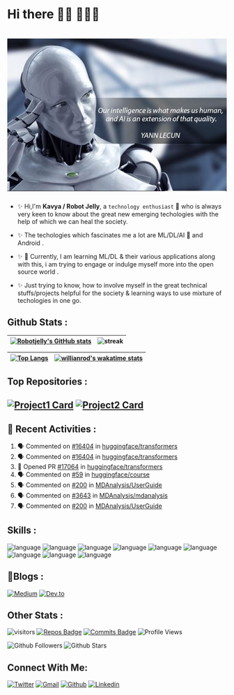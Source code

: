 # Hi there 👋🏼 👩🏾‍💻


# ![Thought Provoking AI IMAGE](https://github.com/robotjellyzone/robotjellyzone/blob/master/image_ai.jpg)

- :sparkles: Hi,I'm **Kavya / Robot Jelly**, a `technology enthusiast` :robot: who is always very keen to know about the great new emerging techologies with the help of which we can heal the society. 

- :sparkles: The techologies which fascinates me a lot are ML/DL/AI :robot: and Android . 

- :sparkles: 🔭 Currently, I am learning ML/DL & their various applications along with this, i am trying to engage or indulge myself more into the open source world .

- :sparkles: Just trying to know, how to involve myself in the great technical stuffs/projects helpful for the society & learning ways to use mixture of techologies in one go.

**Github Stats :**
---
|[![Robotjelly's GitHub stats](https://github-readme-stats.vercel.app/api?username=robotjellyzone&count_private=true&show_icons=true&theme=solarized-light&include_all_commits=true)](https://github.com/robotjellyzone)|![streak](https://github-readme-streak-stats.herokuapp.com/?user=robotjellyzone&theme=solarized-light)|
|---------------------------------------|--------------------------------------------|


|[![Top Langs](https://github-readme-stats.vercel.app/api/top-langs/?username=robotjellyzone&layout=compact&theme=highcontrast)](https://github.com/robotjellyzone)|[![willianrod's wakatime stats](https://github-readme-stats.vercel.app/api/wakatime?username=robotjelly&layout=compact&theme=highcontrast)](https://github.com/robotjellyzone)|
|---------------------------------------------------|------------------------------------------------------------------------------------------------|

**Top Repositories :**
---
[![Project1 Card](https://github-readme-stats.vercel.app/api/pin/?username=robotjellyzone&repo=project-sagemaker-for-sentiment-analysis&theme=buefy)](https://github.com/robotjellyzone)
[![Project2 Card](https://github-readme-stats.vercel.app/api/pin/?username=robotjellyzone&repo=Logo-Quiz-Game-Using-Kotlin&theme=buefy)](https://github.com/robotjellyzone)
---

📌 Recent Activities :
---
<!--START_SECTION:activity-->
1. 🗣 Commented on [#16404](https://github.com/huggingface/transformers/issues/16404) in [huggingface/transformers](https://github.com/huggingface/transformers)
2. 🗣 Commented on [#16404](https://github.com/huggingface/transformers/issues/16404) in [huggingface/transformers](https://github.com/huggingface/transformers)
3. 💪 Opened PR [#17064](https://github.com/huggingface/transformers/pull/17064) in [huggingface/transformers](https://github.com/huggingface/transformers)
4. 🗣 Commented on [#59](https://github.com/huggingface/course/issues/59) in [huggingface/course](https://github.com/huggingface/course)
5. 🗣 Commented on [#200](https://github.com/MDAnalysis/UserGuide/issues/200) in [MDAnalysis/UserGuide](https://github.com/MDAnalysis/UserGuide)
6. 🗣 Commented on [#3643](https://github.com/MDAnalysis/mdanalysis/issues/3643) in [MDAnalysis/mdanalysis](https://github.com/MDAnalysis/mdanalysis)
7. 🗣 Commented on [#200](https://github.com/MDAnalysis/UserGuide/issues/200) in [MDAnalysis/UserGuide](https://github.com/MDAnalysis/UserGuide)
<!--END_SECTION:activity-->

**Skills :**
---
![language](https://img.shields.io/badge/Python-FFD43B?style=for-the-badge&logo=python&logoColor=darkgreen)
![language](https://img.shields.io/badge/Java-ED8B00?style=for-the-badge&logo=java&logoColor=white)
![language](https://img.shields.io/badge/Kotlin-0095D5?&style=for-the-badge&logo=kotlin&logoColor=white)
![language](https://img.shields.io/badge/scikit_learn-F7931E?style=for-the-badge&logo=scikit-learn&logoColor=white)
![language](https://img.shields.io/badge/Keras-D00000?style=for-the-badge&logo=Keras&logoColor=white)
![language](https://img.shields.io/badge/Numpy-777BB4?style=for-the-badge&logo=numpy&logoColor=white)
![language](https://img.shields.io/badge/Pandas-2C2D72?style=for-the-badge&logo=pandas&logoColor=white)
![language](https://img.shields.io/badge/MySQL-00000F?style=for-the-badge&logo=mysql&logoColor=white)
![language](https://img.shields.io/badge/Jupyter-F37626.svg?&style=for-the-badge&logo=Jupyter&logoColor=white)

**📝Blogs :**
---
[![Medium](https://img.shields.io/badge/Medium-12100E?style=for-the-badge&logo=medium&logoColor=white)](https://medium.com/@robotjelly.zone)
[![Dev.to](https://img.shields.io/badge/dev.to-0A0A0A?style=for-the-badge&logo=dev.to&logoColor=white)](https://dev.to/robotjellyzone)

**Other Stats :**
---
![visitors](https://visitor-badge.glitch.me/badge?page_id=robotjellyzone.readme&left_color=green&right_color=red)
[![Repos Badge](https://badges.pufler.dev/repos/robotjellyzone)](https://badges.pufler.dev)
[![Commits Badge](https://badges.pufler.dev/commits/all/robotjellyzone)](https://badges.pufler.dev)
![Profile Views](https://komarev.com/ghpvc/?username=robotjellyzone&color=ff69b4)

![Github Followers](https://img.shields.io/github/followers/robotjellyzone?style=social)
![Github Stars](https://img.shields.io/github/stars/robotjellyzone?style=social)

**Connect With Me:**
---
[![Twitter](https://img.shields.io/badge/Twitter-1DA1F2?style=for-the-badge&logo=twitter&logoColor=white)](https://twitter.com/iamrobotjelly)
[![Gmail](https://img.shields.io/badge/Gmail-D14836?style=for-the-badge&logo=gmail&logoColor=white)](robotjelly.zone@gmail.com)
[![Github](https://img.shields.io/badge/GitHub-100000?style=for-the-badge&logo=github&logoColor=white)](https://github.com/robotjellyzone)
[![Linkedin](https://img.shields.io/badge/LinkedIn-0077B5?style=for-the-badge&logo=linkedin&logoColor=white)](https://in.linkedin.com/in/robot-jelly-technologist-enthusiast-0703)






<!--
**robotjellyzone/robotjellyzone** is a ✨ _special_ ✨ repository because its `README.md` (this file) appears on your GitHub profile.

Here are some ideas to get you started:

- 🔭 I’m currently working on ...
- 🌱 I’m currently learning ...
- 👯 I’m looking to collaborate on ...
- 🤔 I’m looking for help with ...
- 💬 Ask me about ...
- 📫 How to reach me: ...
- 😄 Pronouns: ...
- ⚡ Fun fact: ...
-->
